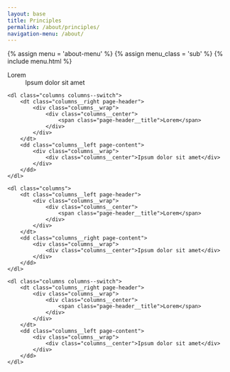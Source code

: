 ```yaml
---
layout: base
title: Principles
permalink: /about/principles/
navigation-menu: /about/
---
```


{% assign menu = 'about-menu' %}
{% assign menu_class = 'sub' %}
{% include menu.html %}

<div class="principles">
    <dl class="columns">
        <dt class="columns__left page-header">
            <div class="columns__wrap">
                <div class="columns__center">
                    <span class="page-header__title">Lorem</span>
                </div>
            </div>
        </dt>
        <dd class="columns__right page-content">
            <div class="columns__wrap">
                <div class="columns__center">Ipsum dolor sit amet</div>
            </div>
        </dd>
    </dl>

    <dl class="columns columns--switch">
        <dt class="columns__right page-header">
            <div class="columns__wrap">
                <div class="columns__center">
                    <span class="page-header__title">Lorem</span>
                </div>
            </div>
        </dt>
        <dd class="columns__left page-content">
            <div class="columns__wrap">
                <div class="columns__center">Ipsum dolor sit amet</div>
            </div>
        </dd>
    </dl>

    <dl class="columns">
        <dt class="columns__left page-header">
            <div class="columns__wrap">
                <div class="columns__center">
                    <span class="page-header__title">Lorem</span>
                </div>
            </div>
        </dt>
        <dd class="columns__right page-content">
            <div class="columns__wrap">
                <div class="columns__center">Ipsum dolor sit amet</div>
            </div>
        </dd>
    </dl>

    <dl class="columns columns--switch">
        <dt class="columns__right page-header">
            <div class="columns__wrap">
                <div class="columns__center">
                    <span class="page-header__title">Lorem</span>
                </div>
            </div>
        </dt>
        <dd class="columns__left page-content">
            <div class="columns__wrap">
                <div class="columns__center">Ipsum dolor sit amet</div>
            </div>
        </dd>
    </dl>
</div>
